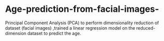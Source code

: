 # Age-prediction-from-facial-images-
Principal Component Analysis (PCA) to perform dimensionality reduction of dataset (facial images) ,trained a linear regression model on the reduced-dimension dataset to predict the age.
